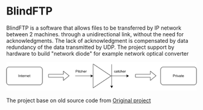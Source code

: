 # BlindFTP

BlindFTP is a software that allows files to be transferred by IP network between 2 machines.
through a unidirectional link, without the need for acknowledgments. The lack of acknowledgment is compensated by data redundancy of the data transmitted by UDP.
The project support by hardware to build "network diode" for example network optical converter

![](images/network_diode.drawio.png)

The project base on old source code from [Original project](https://www.decalage.info/python/blindftp)